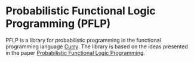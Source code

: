
# Probabilistic Functional Logic Programming (PFLP)

PFLP is a library for probabilistic programming in the functional programming language [Curry](http://www-ps.informatik.uni-kiel.de/currywiki/).
The library is based on the ideas presented in the paper [Probabilistic Functional Logic Programming](http://www-ps.informatik.uni-kiel.de/~sad/padl2018-preprint.pdf).
